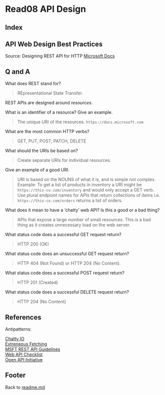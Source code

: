 # Read08 API Design

## Index

## API Web Design Best Practices

Source: Designing REST API for HTTP [Microsoft Docs](https://docs.microsoft.com/en-us/azure/architecture/best-practices/api-design)  

## Q and A

What does REST stand for?

> REpresentational State Transfer.  

REST APIs are designed around *resources*.

What is an identifier of a resource? Give an example.

> The unique URI of the resources. `https://docs.microsoft.com`  

What are the most common HTTP verbs?

> GET, PUT, POST, PATCH, DELETE

What should the URIs be based on?

> Create separate URIs for individual resources.

Give an example of a good URI.

> URI is based on the NOUNS of what it is, and is simple not complex.  
> Example: To get a list of products in inventory a URI might be `https://this-co.com/inventory` and would only accept a GET verb.
> Use plural endpoint names for APIs that return collections of items i.e. `https://this-co.com/orders` returns a list of orders.

What does it mean to have a ‘chatty’ web API? Is this a good or a bad thing?

> APIs that expose a large number of small resources. This is a bad thing as it creates unnecessary load on the web server.  

What status code does a successful GET request return?

> HTTP 200 (OK)  

What status code does an unsuccessful GET request return?

> HTTP 404 (Not Found) or HTTP 204 (No Content).  

What status code does a successful POST request return?

> HTTP 201 (Created)

What status code does a successful DELETE request return?

> HTTP 204 (No Content)

## References

Antipatterns:

[Chatty IO](https://docs.microsoft.com/en-us/azure/architecture/antipatterns/chatty-io/)  
[Extreneous Fetching](https://docs.microsoft.com/en-us/azure/architecture/antipatterns/extraneous-fetching/)  
[MSFT REST API Guidelines](https://docs.microsoft.com/en-us/azure/architecture/antipatterns/extraneous-fetching/)  
[Web API Checklist](https://mathieu.fenniak.net/the-api-checklist)  
[Open API Initiative](https://www.openapis.org/)  

## Footer

Back to [readme.md](../README.html)  
